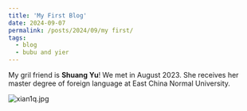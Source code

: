 ```yaml
---
title: 'My First Blog'
date: 2024-09-07
permalink: /posts/2024/09/my first/
tags:
  - blog
  - bubu and yier
---
```


My gril friend is **Shuang Yu**! We met in August 2023. She receives her master degree of foreign language at East China Normal University.

![xian1q.jpg](https://github.com/Jeffery22-Sjtu/jeffery22.github.io/tree/master/images/xian1q.jpg)
